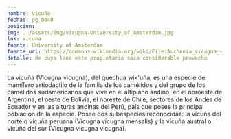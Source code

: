 ```yaml
---
nombre: Vicuña
fechas: pg_0040
posicion: 
img: ../assets/img/vicugna-University_of_Amsterdam.jpg
lnk: vicuna
fuente: University of Amsterdam
fuente_url: https://commons.wikimedia.org/wiki/File:Auchenia_vicugna_-_1700-1880_-_Print_-_Iconographia_Zoologica_-_Special_Collections_University_of_Amsterdam_-_UBA01_IZ21600113.tif
detalle: de cuya lana este propietario saca considerable provecho
---
```


<p>La vicuña (Vicugna vicugna), del quechua wik'uña, es una especie de mamífero artiodáctilo de la familia de los camélidos y del grupo de los camélidos sudamericanos que vive en el altiplano andino, en el noroeste de Argentina, el oeste de Bolivia, el noreste de Chile, sectores de los Andes de Ecuador y en las alturas andinas del Perú, país que posee la principal población de la especie. Posee dos subespecies reconocidas: la vicuña del norte o vicuña peruana (Vicugna vicugna mensalis) y la vicuña austral o vicuña del sur (Vicugna vicugna vicugna).</p>

